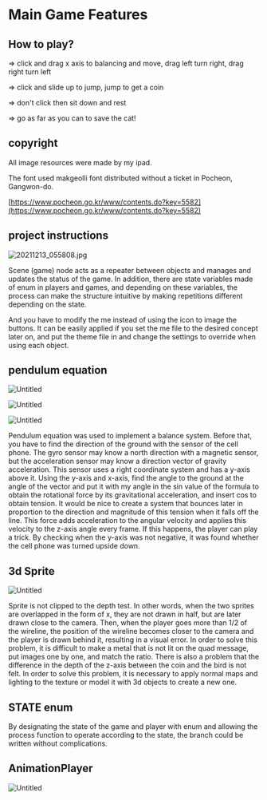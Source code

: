 # Main Game  Features

## How to play?

=> click and drag x axis to balancing and move, drag left turn right, drag right turn left

=> click and slide up to jump, jump to get a coin

=> don't click then sit down and rest

=> go as far as you can to save the cat!

## copyright

All image resources were made by my ipad.

The font used makgeolli font distributed without a ticket in Pocheon, Gangwon-do.

[https://www.pocheon.go.kr/www/contents.do?key=5582](https://www.pocheon.go.kr/www/contents.do?key=5582)

## project instructions

![20211213_055808.jpg](Main%20Game%20Features%2069b2a1e23ef0485e8113d78f49eb991f/20211213_055808.jpg)

Scene (game) node acts as a repeater between objects and manages and updates the status of the game. In addition, there are state variables made of enum in players and games, and depending on these variables, the process can make the structure intuitive by making repetitions different depending on the state.

And you have to modify the me instead of using the icon to image the buttons. It can be easily applied if you set the me file to the desired concept later on, and put the theme file in and change the settings to override when using each object.

## pendulum equation

![Untitled](Main%20Game%20Features%2069b2a1e23ef0485e8113d78f49eb991f/Untitled.png)

![Untitled](Main%20Game%20Features%2069b2a1e23ef0485e8113d78f49eb991f/Untitled%201.png)

![Untitled](Main%20Game%20Features%2069b2a1e23ef0485e8113d78f49eb991f/Untitled%202.png)

Pendulum equation was used to implement a balance system. Before that, you have to find the direction of the ground with the sensor of the cell phone. The gyro sensor may know a north direction with a magnetic sensor, but the acceleration sensor may know a direction vector of gravity acceleration. This sensor uses a right coordinate system and has a y-axis above it. Using the y-axis and x-axis, find the angle to the ground at the angle of the vector and put it with my angle in the sin value of the formula to obtain the rotational force by its gravitational acceleration, and insert cos to obtain tension. It would be nice to create a system that bounces later in proportion to the direction and magnitude of this tension when it falls off the line. This force adds acceleration to the angular velocity and applies this velocity to the z-axis angle every frame. If this happens, the player can play a trick. By checking when the y-axis was not negative, it was found whether the cell phone was turned upside down.

## 3d Sprite

![Untitled](Main%20Game%20Features%2069b2a1e23ef0485e8113d78f49eb991f/Untitled%203.png)

Sprite is not clipped to the depth test. In other words, when the two sprites are overlapped in the form of x, they are not drawn in half, but are later drawn close to the camera. Then, when the player goes more than 1/2 of the wireline, the position of the wireline becomes closer to the camera and the player is drawn behind it, resulting in a visual error. In order to solve this problem, it is difficult to make a metal that is not lit on the quad message, put images one by one, and match the ratio. There is also a problem that the difference in the depth of the z-axis between the coin and the bird is not felt. In order to solve this problem, it is necessary to apply normal maps and lighting to the texture or model it with 3d objects to create a new one.

## STATE enum

By designating the state of the game and player with enum and allowing the process function to operate according to the state, the branch could be written without complications.

## AnimationPlayer

![Untitled](Main%20Game%20Features%2069b2a1e23ef0485e8113d78f49eb991f/Untitled%204.png)
